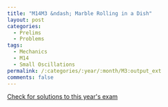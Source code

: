 ```yaml
---
title: "M14M3 &ndash; Marble Rolling in a Dish"
layout: post
categories:
  - Prelims
  - Problems
tags:
  - Mechanics
  - M14
  - Small Oscillations
permalink: /:categories/:year/:month/M3:output_ext
comments: false
---
```

<object data="2014M3M.pdf" type="application/pdf" width="100%" height="500"></object>
<div class="message"><a href='https://princetonprelim.com/prelim/33/'>Check for solutions to this year's exam</a></div>